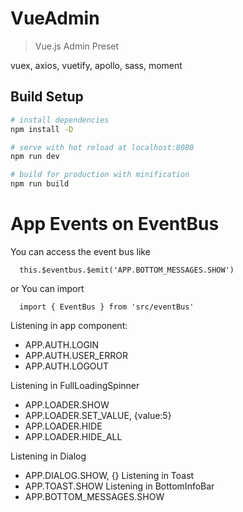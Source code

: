 # VueAdmin

>Vue.js Admin Preset

vuex, axios, vuetify, apollo, sass, moment

## Build Setup

``` bash
# install dependencies
npm install -D

# serve with hot reload at localhost:8080
npm run dev

# build for production with minification
npm run build
```

# App Events on EventBus

You can access the event bus like
```
  this.$eventbus.$emit('APP.BOTTOM_MESSAGES.SHOW')
```

or You can import
```
  import { EventBus } from 'src/eventBus'
```
Listening in app component:
  - APP.AUTH.LOGIN
  - APP.AUTH.USER_ERROR
  - APP.AUTH.LOGOUT

Listening in FullLoadingSpinner
  - APP.LOADER.SHOW
  - APP.LOADER.SET_VALUE, {value:5}
  - APP.LOADER.HIDE
  - APP.LOADER.HIDE_ALL

Listening in Dialog
  - APP.DIALOG.SHOW, {}
Listening in Toast
  - APP.TOAST.SHOW
Listening in BottomInfoBar
  - APP.BOTTOM_MESSAGES.SHOW
